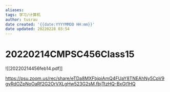 ```yaml
---
aliases: 
tags: 学习/计算机
author: tusrau
date created: '{{date:YYYYMMDD HH:mm}}'
date updated: 20220228 03:54
---
```


# 20220214CMPSC456Class15
![[20220214456feb14.pdf]]

https://psu.zoom.us/rec/share/eTDa8MXFbjpiAmQ4FUaY8TNEAhNy5CpV9gyRdOZpNoOaRf2G2OrVXLgHw523G2sM.fbjTtzHQ-BxGt1HQ